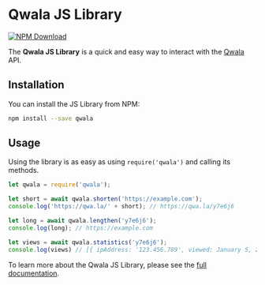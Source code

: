 # Qwala JS Library

[![NPM Download](https://img.shields.io/npm/v/qwala.svg)](https://www.npmjs.com/package/qwala)

The **Qwala JS Library** is a quick and easy way to interact with the
[Qwala](https://github.com/qwamber/qwala) API.

## Installation

You can install the JS Library from NPM:

```bash
npm install --save qwala
```

## Usage

Using the library is as easy as using `require('qwala')` and calling its methods.

```js
let qwala = require('qwala');

let short = await qwala.shorten('https://example.com');
console.log('https://qwa.la/' + short); // https://qwa.la/y7e6j6

let long = await qwala.lengthen('y7e6j6');
console.log(long); // https://example.com

let views = await qwala.statistics('y7e6j6');
console.log(views) // [{ ipAddress: '123.456.789', viewed: January 5, 2019 } . . . ]
```

To learn more about the Qwala JS Library, please see the [full documentation](https://qwa.la/js-library).
